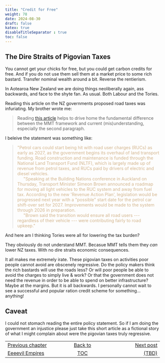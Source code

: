 ```yaml
---
title: "Credit for Free"
weight: 78
date: 2024-08-30
draft: false
katex: true
disableTitleSeparator : true
toc: false
---
```


## The Dire Straits of Pigovian Taxes

You cannot get your chicks for free, but you could get carbon credits 
for free. And if you do not use them sell them at a market price to some 
rich bastard. Transfer nominal wealth around a bit. Reverse the rentierism.

In Aotearoa New Zealand we are doing things neoliberally again, ass 
backwards, and face to the shyte fan. As usual. Both Labour and the Tories.

Reading this article on the NZ governments proposed road taxes was 
infuriating. My brother wrote me:
> Reading 
[this article](https://www.rnz.co.nz/news/political/526491/petrol-cars-could-be-hit-with-road-user-charges-from-2027 ) 
helps to drive home the fundamental difference between the MMT framework and 
current (mis)understanding, especially the second paragraph.

I beleive the statement was something like:
> <font style="color: tan"> "Petrol cars could start being hit with road user charges (RUCs) as early as 2027, as the government begins its overhaul of land transport funding.  Road construction and maintenance is funded through the National Land Transport Fund (NLTF), which is largely made up of revenue from petrol taxes, and RUCs paid by drivers of electric and diesel vehicles.  
&nbsp;&nbsp;&nbsp;&nbsp;&nbsp;"Speaking at the Building Nations conference in 
Auckland on Thursday, Transport Minister Simeon Brown announced a roadmap for 
moving all light vehicles to the RUC system and away from fuel tax. According 
to the new 'Revenue Action Plan', legislation would be progressed next year 
with a "possible" start date for the petrol car shift-over set for 2027. 
Improvements would be made to the system through 2026 in preparation.  
&nbsp;&nbsp;&nbsp;&nbsp;&nbsp;"Brown said the transition would ensure all 
road users --- regardless of their vehicle --- were contributing fairly to 
road upkeep." </font>

And here am I thinking Tories were all for lowering the tax burden?

They obviously do not understand MMT. Becasue MMT tells them they *_can_* 
lower NZ taxes. With no dire straits economic consequences.

It all makes me extremely irate. These pigovian taxes on activities poor 
people cannot avoid are obscenely regressive. Do the policy makers think the 
rich bastards will use the roads less? Or will poor people be able to avoid 
the charges to simply live & work? Or that the government does not need the 
revenue in order to be able to spend on better infrastructure? Maybe at the 
margins. But it is all backwards. I personally cannot wait to see a 
successful and popular ration credit scheme for something... anything!  


## Caveat

I could not stomach reading the entire policy statement. So if I am doing 
the government an injustice please just take this short article as a 
fictional story of what I might complain about were the pigovian taxes 
truly regressive.


<table style="border-collapse: collapse; border=0;">
    <colgroup>
       <col span="1" style="width: 20%;">
       <col span="1" style="width: 20%;">
       <col span="1" style="width: 20%;">
    </colgroup>
<tr style="border: 1px solid color:#0f0f0f;">
<td style="border: 1px solid color:#0f0f0f;">
<a href="../76_eeeevil_empires">Previous chapter</a></td>
<td style="border: 1px solid color:#0f0f0f; text-align:center;">
<a href="../">Back to</a></td>
<td style="border: 1px solid color:#0f0f0f; text-align:right;">
<a href="./">Next post</a></td>
</tr>
<tr style="border: 1px solid color:#0f0f0f;">
<td style="border: 1px solid color:#0f0f0f;">
<a href="../76_eeeevil_empires">Eeeevil Empires</a></td>
<td style="border: 1px solid color:#0f0f0f; text-align:center;">
<a href="../">TOC</a></td>
<td style="border: 1px solid color:#0f0f0f; text-align:right;">
<a href="./">(TBD)</a></td>
</tr>
</table>
